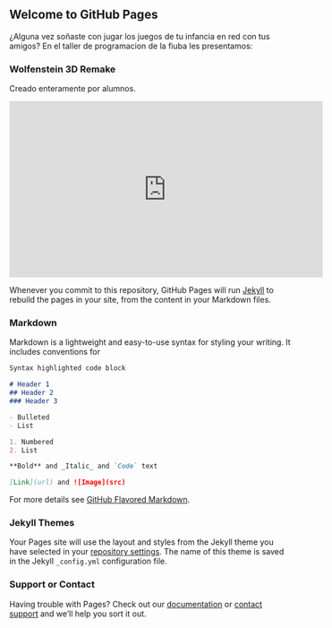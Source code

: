 ## Welcome to GitHub Pages

¿Alguna vez soñaste con jugar los juegos de tu infancia en red con tus amigos?
En el taller de programacion de la fiuba les presentamos: 
### Wolfenstein 3D Remake
Creado enteramente por alumnos.

<iframe width="560" height="315" src="https://www.youtube.com/embed/qZ-HH_SZ9NI" frameborder="0" allow="autoplay; encrypted-media" allowfullscreen></iframe>



Whenever you commit to this repository, GitHub Pages will run [Jekyll](https://jekyllrb.com/) to rebuild the pages in your site, from the content in your Markdown files.

### Markdown

Markdown is a lightweight and easy-to-use syntax for styling your writing. It includes conventions for

```markdown
Syntax highlighted code block

# Header 1
## Header 2
### Header 3

- Bulleted
- List

1. Numbered
2. List

**Bold** and _Italic_ and `Code` text

[Link](url) and ![Image](src)
```

For more details see [GitHub Flavored Markdown](https://guides.github.com/features/mastering-markdown/).

### Jekyll Themes

Your Pages site will use the layout and styles from the Jekyll theme you have selected in your [repository settings](https://github.com/andi-carretero/test_page/settings). The name of this theme is saved in the Jekyll `_config.yml` configuration file.

### Support or Contact

Having trouble with Pages? Check out our [documentation](https://docs.github.com/categories/github-pages-basics/) or [contact support](https://support.github.com/contact) and we’ll help you sort it out.
